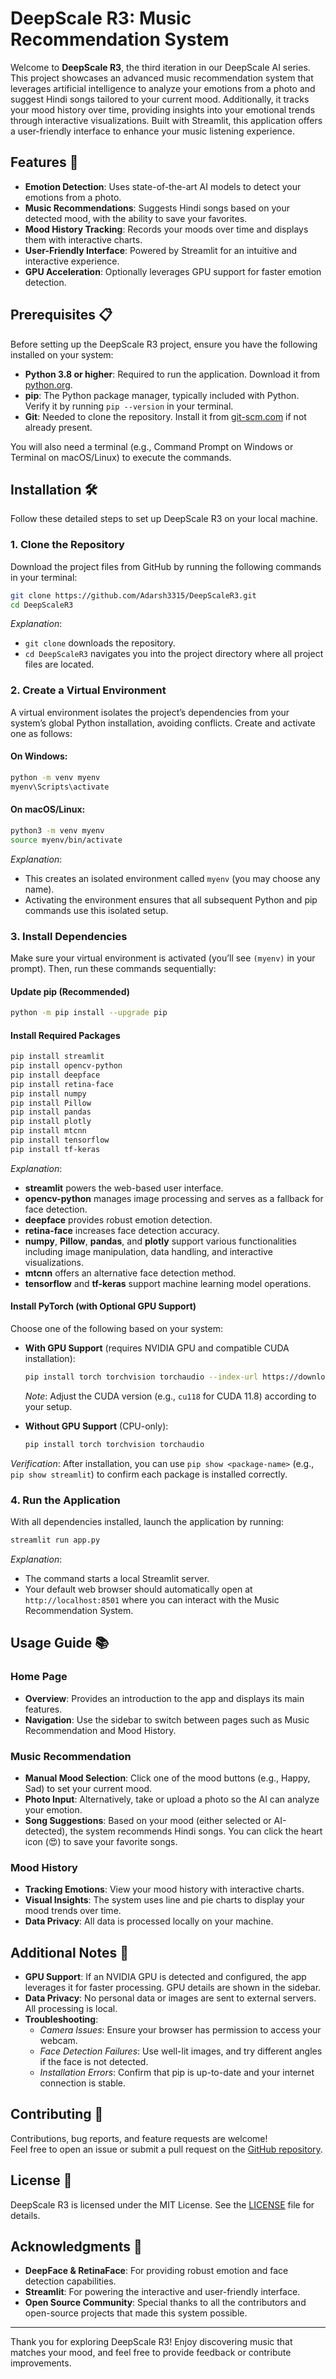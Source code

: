 # DeepScale R3: Music Recommendation System

Welcome to **DeepScale R3**, the third iteration in our DeepScale AI series. This project showcases an advanced music recommendation system that leverages artificial intelligence to analyze your emotions from a photo and suggest Hindi songs tailored to your current mood. Additionally, it tracks your mood history over time, providing insights into your emotional trends through interactive visualizations. Built with Streamlit, this application offers a user-friendly interface to enhance your music listening experience.

## Features 🌟

- **Emotion Detection**: Uses state-of-the-art AI models to detect your emotions from a photo.
- **Music Recommendations**: Suggests Hindi songs based on your detected mood, with the ability to save your favorites.
- **Mood History Tracking**: Records your moods over time and displays them with interactive charts.
- **User-Friendly Interface**: Powered by Streamlit for an intuitive and interactive experience.
- **GPU Acceleration**: Optionally leverages GPU support for faster emotion detection.

## Prerequisites 📋

Before setting up the DeepScale R3 project, ensure you have the following installed on your system:

- **Python 3.8 or higher**: Required to run the application. Download it from [python.org](https://www.python.org/downloads/).
- **pip**: The Python package manager, typically included with Python. Verify it by running `pip --version` in your terminal.
- **Git**: Needed to clone the repository. Install it from [git-scm.com](https://git-scm.com/downloads) if not already present.

You will also need a terminal (e.g., Command Prompt on Windows or Terminal on macOS/Linux) to execute the commands.

## Installation 🛠️

Follow these detailed steps to set up DeepScale R3 on your local machine.

### 1. Clone the Repository

Download the project files from GitHub by running the following commands in your terminal:

```bash
git clone https://github.com/Adarsh3315/DeepScaleR3.git
cd DeepScaleR3
```

*Explanation*:  
- `git clone` downloads the repository.
- `cd DeepScaleR3` navigates you into the project directory where all project files are located.

### 2. Create a Virtual Environment

A virtual environment isolates the project’s dependencies from your system’s global Python installation, avoiding conflicts. Create and activate one as follows:

#### On Windows:
```bash
python -m venv myenv
myenv\Scripts\activate
```

#### On macOS/Linux:
```bash
python3 -m venv myenv
source myenv/bin/activate
```

*Explanation*:  
- This creates an isolated environment called `myenv` (you may choose any name).
- Activating the environment ensures that all subsequent Python and pip commands use this isolated setup.

### 3. Install Dependencies

Make sure your virtual environment is activated (you’ll see `(myenv)` in your prompt). Then, run these commands sequentially:

#### Update pip (Recommended)
```bash
python -m pip install --upgrade pip
```

#### Install Required Packages
```bash
pip install streamlit
pip install opencv-python
pip install deepface
pip install retina-face
pip install numpy
pip install Pillow
pip install pandas
pip install plotly
pip install mtcnn
pip install tensorflow
pip install tf-keras
```

*Explanation*:  
- **streamlit** powers the web-based user interface.
- **opencv-python** manages image processing and serves as a fallback for face detection.
- **deepface** provides robust emotion detection.
- **retina-face** increases face detection accuracy.
- **numpy**, **Pillow**, **pandas**, and **plotly** support various functionalities including image manipulation, data handling, and interactive visualizations.
- **mtcnn** offers an alternative face detection method.
- **tensorflow** and **tf-keras** support machine learning model operations.

#### Install PyTorch (with Optional GPU Support)

Choose one of the following based on your system:

- **With GPU Support** (requires NVIDIA GPU and compatible CUDA installation):
  ```bash
  pip install torch torchvision torchaudio --index-url https://download.pytorch.org/whl/cu126
  ```
  *Note*: Adjust the CUDA version (e.g., `cu118` for CUDA 11.8) according to your setup.

- **Without GPU Support** (CPU-only):
  ```bash
  pip install torch torchvision torchaudio
  ```

*Verification*: After installation, you can use `pip show <package-name>` (e.g., `pip show streamlit`) to confirm each package is installed correctly.

### 4. Run the Application

With all dependencies installed, launch the application by running:
```bash
streamlit run app.py
```

*Explanation*:  
- The command starts a local Streamlit server.
- Your default web browser should automatically open at `http://localhost:8501` where you can interact with the Music Recommendation System.

## Usage Guide 📚

### Home Page
- **Overview**: Provides an introduction to the app and displays its main features.
- **Navigation**: Use the sidebar to switch between pages such as Music Recommendation and Mood History.

### Music Recommendation
- **Manual Mood Selection**: Click one of the mood buttons (e.g., Happy, Sad) to set your current mood.
- **Photo Input**: Alternatively, take or upload a photo so the AI can analyze your emotion.
- **Song Suggestions**: Based on your mood (either selected or AI-detected), the system recommends Hindi songs. You can click the heart icon (😍) to save your favorite songs.

### Mood History
- **Tracking Emotions**: View your mood history with interactive charts.
- **Visual Insights**: The system uses line and pie charts to display your mood trends over time.
- **Data Privacy**: All data is processed locally on your machine.

## Additional Notes 📝

- **GPU Support**: If an NVIDIA GPU is detected and configured, the app leverages it for faster processing. GPU details are shown in the sidebar.
- **Data Privacy**: No personal data or images are sent to external servers. All processing is local.
- **Troubleshooting**:
  - *Camera Issues*: Ensure your browser has permission to access your webcam.
  - *Face Detection Failures*: Use well-lit images, and try different angles if the face is not detected.
  - *Installation Errors*: Confirm that pip is up-to-date and your internet connection is stable.

## Contributing 🤝

Contributions, bug reports, and feature requests are welcome!  
Feel free to open an issue or submit a pull request on the [GitHub repository](https://github.com/Adarsh3315/DeepScaleR3).

## License 📝

DeepScale R3 is licensed under the MIT License. See the [LICENSE](LICENSE) file for details.

## Acknowledgments 🙏

- **DeepFace & RetinaFace**: For providing robust emotion and face detection capabilities.
- **Streamlit**: For powering the interactive and user-friendly interface.
- **Open Source Community**: Special thanks to all the contributors and open-source projects that made this system possible.

---

Thank you for exploring DeepScale R3! Enjoy discovering music that matches your mood, and feel free to provide feedback or contribute improvements.
